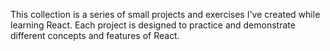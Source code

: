 This collection is a series of small projects and exercises I've created while learning React. Each project is designed to practice and demonstrate different concepts and features of React.
